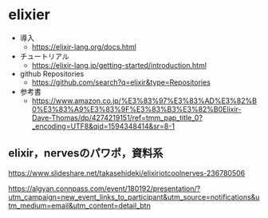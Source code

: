# elixier

- 導入
    - https://elixir-lang.org/docs.html
- チュートリアル
    - https://elixir-lang.jp/getting-started/introduction.html
- github Repositories
    - https://github.com/search?q=elixir&type=Repositories
- 参考書
    - https://www.amazon.co.jp/%E3%83%97%E3%83%AD%E3%82%B0%E3%83%A9%E3%83%9F%E3%83%B3%E3%82%B0Elixir-Dave-Thomas/dp/4274219151/ref=tmm_pap_title_0?_encoding=UTF8&qid=1594348414&sr=8-1


## elixir，nervesのパワポ，資料系

https://www.slideshare.net/takasehideki/elixiriotcoolnerves-236780506

https://algyan.connpass.com/event/180192/presentation/?utm_campaign=new_event_links_to_participant&utm_source=notifications&utm_medium=email&utm_content=detail_btn


